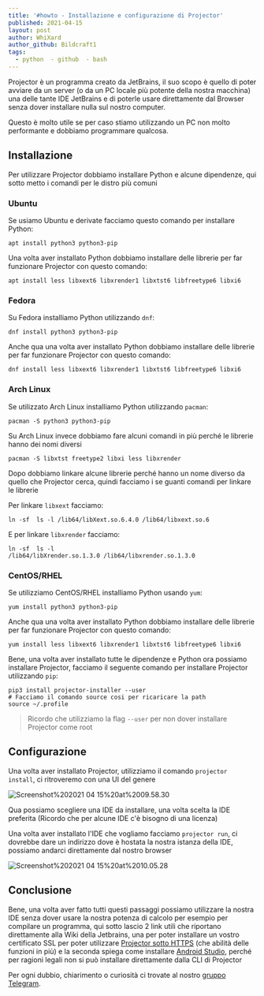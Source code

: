 ```yaml
---
title: '#howto - Installazione e configurazione di Projector'
published: 2021-04-15
layout: post
author: WhiXard
author_github: Bildcraft1
tags:
  - python  - github  - bash
---
```

Projector è un programma creato da JetBrains, il suo scopo è quello di poter avviare da un server (o da un PC locale più potente della nostra macchina) una delle tante IDE JetBrains e di poterle usare direttamente dal Browser senza dover installare nulla sul nostro computer.

Questo è molto utile se per caso stiamo utilizzando un PC non molto performante e dobbiamo programmare qualcosa.

## Installazione

Per utilizzare Projector dobbiamo installare Python e alcune dipendenze, qui sotto metto i comandi per le distro più comuni

### Ubuntu

Se usiamo Ubuntu e derivate facciamo questo comando per installare Python:

```?bash
apt install python3 python3-pip
```

Una volta aver installato Python dobbiamo installare delle librerie per far funzionare Projector con questo comando:

```?bash
apt install less libxext6 libxrender1 libxtst6 libfreetype6 libxi6
```


### Fedora

Su Fedora installiamo Python utilizzando `dnf`:

```?bash
dnf install python3 python3-pip
```

Anche qua una volta aver installato Python dobbiamo installare delle librerie per far funzionare Projector con questo comando:

```?bash
dnf install less libxext6 libxrender1 libxtst6 libfreetype6 libxi6
```


### Arch Linux

Se utilizzato Arch Linux installiamo Python utilizzando `pacman`:

```?bash
pacman -S python3 python3-pip
```

Su Arch Linux invece dobbiamo fare alcuni comandi in più perché le librerie hanno dei nomi diversi

```?bash
pacman -S libxtst freetype2 libxi less libxrender
```

Dopo dobbiamo linkare alcune librerie perché hanno un nome diverso da quello che Projector cerca, quindi facciamo i se guanti comandi per linkare le librerie

Per linkare `libxext` facciamo:

```?bash
ln -sf  ls -l /lib64/libXext.so.6.4.0 /lib64/libxext.so.6
```

E per linkare `libxrender` facciamo:

```?bash
ln -sf  ls -l 
/lib64/libXrender.so.1.3.0 /lib64/libxrender.so.1.3.0
```

### CentOS/RHEL

Se utilizziamo CentOS/RHEL installiamo Python usando `yum`:

```?bash
yum install python3 python3-pip
```

Anche qua una volta aver installato Python dobbiamo installare delle librerie per far funzionare Projector con questo comando:

```?bash
yum install less libxext6 libxrender1 libxtst6 libfreetype6 libxi6
```

Bene, una volta aver installato tutte le dipendenze e Python ora possiamo installare Projector, facciamo il seguente comando per installare Projector utilizzando `pip`:

```?bash
pip3 install projector-installer --user
# Facciamo il comando source cosi per ricaricare la path
source ~/.profile 
```

> Ricordo che utilizziamo la flag `--user` per non dover installare Projector come root

## Configurazione
 
 Una volta aver installato Projector, utilizziamo il comando `projector install`, ci ritroveremo con una UI del genere
 
![Screenshot%202021 04 15%20at%2009.58.30](storage/Screenshot%202021-04-15%20at%2009.58.30.png)

Qua possiamo scegliere una IDE da installare, una volta scelta la IDE preferita (Ricordo che per alcune IDE c'è bisogno di una licenza)

Una volta aver installato l'IDE che vogliamo facciamo  `projector run`, ci dovrebbe dare un indirizzo dove è hostata la nostra istanza della IDE, possiamo andarci direttamente dal nostro browser

![Screenshot%202021 04 15%20at%2010.05.28](storage/Screenshot%202021-04-15%20at%2010.05.28.png)

## Conclusione
Bene, una volta aver fatto tutti questi passaggi possiamo utilizzare la nostra IDE senza dover usare la nostra potenza di calcolo per esempio per compilare un programma, qui sotto lascio 2 link utili che riportano direttamente alla Wiki della Jetbrains, una per poter installare un vostro certificato SSL per poter utilizzare <a href="https://github.com/JetBrains/projector-installer#secure-connection">Projector sotto HTTPS</a> (che abilità delle funzioni in più) e la seconda spiega come installare <a href="https://github.com/JetBrains/projector-installer#android-studio-support">Android Studio</a>, perché per ragioni legali non si può installare direttamente dalla CLI di Projector

Per ogni dubbio, chiarimento o curiosità ci trovate al nostro [gruppo Telegram](https://t.me/linuxpeople).